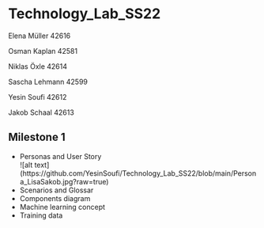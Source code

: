 # <h1>Technology_Lab_SS22</h1>

<p>Elena Müller 42616</p>
<p>Osman Kaplan 42581 </p>
<p>Niklas Öxle 42614 </p>
<p>Sascha Lehmann 42599 </p>
<p>Yesin Soufi 42612 </p>
<p>Jakob Schaal 42613 </p>

<h2> Milestone 1 </h2>

 <ul>
    <li>Personas and User Story</li>
    ![alt text](https://github.com/YesinSoufi/Technology_Lab_SS22/blob/main/Persona_LisaSakob.jpg?raw=true)
    <li>Scenarios and Glossar</li>
    <li>Components diagram</li>
  <li>Machine learning concept</li>
  <li>Training data</li>
  
</ul>
